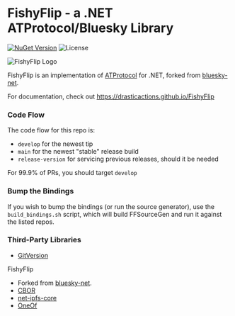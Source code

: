 # FishyFlip - a .NET ATProtocol/Bluesky Library

[![NuGet Version](https://img.shields.io/nuget/v/FishyFlip.svg)](https://www.nuget.org/packages/FishyFlip/) ![License](https://img.shields.io/badge/License-MIT-blue.svg)

![FishyFlip Logo](https://user-images.githubusercontent.com/898335/253740405-4b0ae177-cc49-4c26-b6b0-ab8e835a0e62.png)

FishyFlip is an implementation of [ATProtocol](https://atproto.com/) for .NET, forked from [bluesky-net](https://github.com/dariogriffo/bluesky-net).

For documentation, check out https://drasticactions.github.io/FishyFlip

### Code Flow

The code flow for this repo is:

- `develop` for the newest tip
- `main` for the newest "stable" release build
- `release-version` for servicing previous releases, should it be needed

For 99.9% of PRs, you should target `develop`

### Bump the Bindings

If you wish to bump the bindings (or run the source generator), use the `build_bindings.sh` script, which will build FFSourceGen and run it against the listed repos.

### Third-Party Libraries

- [GitVersion](https://github.com/GitTools/GitVersion)

FishyFlip

- Forked from [bluesky-net](https://github.com/dariogriffo/bluesky-net).
- [CBOR](https://github.com/peteroupc/CBOR)
- [net-ipfs-core](https://github.com/ipfs-shipyard/net-ipfs-core)
- [OneOf](https://github.com/mcintyre321/OneOf)